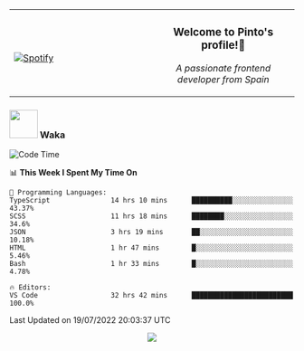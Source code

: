 <table width="100%" align="center"> 
  <tr>
  <td width="50%">
      
&nbsp; <br> [![Spotify](https://novatorem-zeta-rust.vercel.app/api/spotify)](https://open.spotify.com/user/novatorem-zeta-rust)

  </td>
  <td width="50%">
    <h3 align="center">Welcome to Pinto's profile!👋</h3>
    <p align="center"><em>A passionate frontend developer from Spain</em></p>
  </td>
  </table>

### <img src="https://media.giphy.com/media/VgCDAzcKvsR6OM0uWg/giphy.gif" width="50"> Waka

  <!--START_SECTION:waka-->
![Code Time](http://img.shields.io/badge/Code%20Time-677%20hrs%2040%20mins-blue)

📊 **This Week I Spent My Time On** 

```text
💬 Programming Languages: 
TypeScript               14 hrs 10 mins      ██████████░░░░░░░░░░░░░░░   43.37% 
SCSS                     11 hrs 18 mins      ████████░░░░░░░░░░░░░░░░░   34.6% 
JSON                     3 hrs 19 mins       ██░░░░░░░░░░░░░░░░░░░░░░░   10.18% 
HTML                     1 hr 47 mins        █░░░░░░░░░░░░░░░░░░░░░░░░   5.46% 
Bash                     1 hr 33 mins        █░░░░░░░░░░░░░░░░░░░░░░░░   4.78%

🔥 Editors: 
VS Code                  32 hrs 42 mins      █████████████████████████   100.0%

```


 Last Updated on 19/07/2022 20:03:37 UTC
<!--END_SECTION:waka-->

<div align="center">
<img src="https://github-readme-stats-gilt-tau.vercel.app/api/top-langs/?username=pinto-hub&layout=compact&theme=dracula" />
</div>
